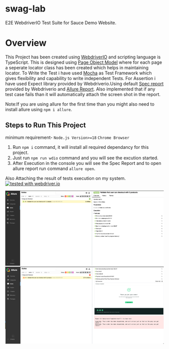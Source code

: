 # swag-lab
E2E WebdriverIO Test Suite for Sauce Demo Website.

# Overview
This Project has been created using [WebdriverIO](https://webdriver.io/) and scripting language is TypeScript. 
This is designed using [Page Object Model](https://webdriver.io/docs/pageobjects) where for each page a seperate locator class has been created which helps in maintaining locator.
To Write the Test i have used [Mocha](https://webdriver.io/docs/frameworks#using-mocha) as Test Framework which gives flexibility and capability to write independent Tests. For Assertion i have used Expect library provided by Webdriverio.Using default [Spec report](https://webdriver.io/docs/spec-reporter) provided by Webdriverio and [Allure Report](https://webdriver.io/docs/allure-reporter).
Also implemented that if any test case fails than it will automatically attach the screen shot in the report.

Note:If you are using allure for the first time than you might also need to install allure using ```npm i allure```.


## Steps to Run This Project
minimum requirement- ```Node.js Version>=18``` ```Chrome Browser```
1. Run ```npm i``` command, it will install all required dependancy for this project.
2. Just run ```npm run wdio``` command and you will see the excution started.
3. After Execution in the console you will see the Spec Report and to open allure report run command ```allure open```.

Also Attaching the result of tests execution on my system.
[![tested with webdriver.io](https://img.shields.io/badge/tested%20with-webdriver.io-%23ea5906)](https://webdriver.io/)

![result](/assets/result.png)
![failureReport](/assets/failureResult.png)
